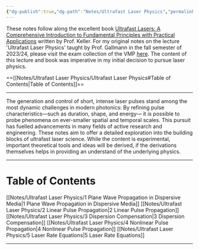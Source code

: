 ```yaml
---
{"dg-publish":true,"dg-path":"Notes/Ultrafast Laser Physics","permalink":"/notes/ultrafast-laser-physics/","dgShowBacklinks":"false","dgShowLocalGraph":true,"dgShowInlineTitle":true,"dgShowToc":"false","updated":"2025-06-08T18:13:15.023+02:00"}
---
```


 These notes follow along the excellent book [Ultrafast Lasers: A Comprehensive Introduction to Fundamental Principles with Practical Applications](https://link.springer.com/book/10.1007/978-3-030-82532-4) written by Prof. Keller. For my original notes on the lecture 'Ultrafast Laser Physics' taught by Prof. Gallmann in the fall semester of 2023/24, please visit the exam collection of the VMP [here](https://exams.vmp.ethz.ch/user/mkoeberlin/document/lecture-notes). The content of this lecture and book was imperative in my initial decision to pursue laser physics.

==[[Notes/Ultrafast Laser Physics/Ultrafast Laser Physics#Table of Contents\|Table of Contents]]==

---

The generation and control of short, intense laser pulses stand among the most dynamic challenges in modern photonics: By refining pulse characteristics—such as duration, shape, and energy— it is possible to probe phenomena on ever-smaller spatial and temporal scales. This pursuit has fuelled advancements in many fields of active research and engineering. These notes aim to offer a detailed exploration into the building blocks of ultrafast laser science. While the content is experimental, important theoretical tools and ideas will be derived, if the derivations themselves helps in providing an understand of the underlying physics.

---

# Table of Contents
[[Notes/Ultrafast Laser Physics/1 Plane Wave Propagation in Dispersive Media\|1 Plane Wave Propagation in Dispersive Media]]
[[Notes/Ultrafast Laser Physics/2 Linear Pulse Propagation\|2 Linear Pulse Propagation]]
[[Notes/Ultrafast Laser Physics/3 Dispersion Compensation\|3 Dispersion Compensation]]
[[Notes/Ultrafast Laser Physics/4 Nonlinear Pulse Propagation\|4 Nonlinear Pulse Propagation]]
[[Notes/Ultrafast Laser Physics/5 Laser Rate Equations\|5 Laser Rate Equations]]

---